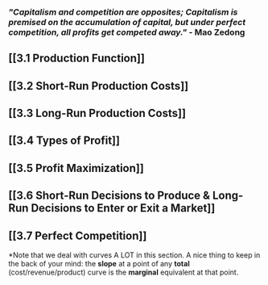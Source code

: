 ### *"Capitalism and competition are opposites; Capitalism is premised on the accumulation of capital, but under perfect competition, all profits get competed away."* - Mao Zedong

## [[3.1 Production Function]]

## [[3.2 Short-Run Production Costs]]

## [[3.3 Long-Run Production Costs]]

## [[3.4 Types of Profit]]

## [[3.5 Profit Maximization]]

## [[3.6 Short-Run Decisions to Produce & Long-Run Decisions to Enter or Exit a Market]]

## [[3.7 Perfect Competition]]


*Note that we deal with curves A LOT in this section. A nice thing to keep in the back of your mind: the **slope** at a point of any **total** (cost/revenue/product) curve is the **marginal** equivalent at that point.


